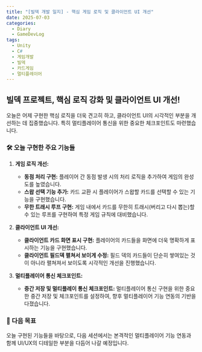 ```yaml
---
title: "[빌덱 개발 일지] - 핵심 게임 로직 및 클라이언트 UI 개선"
date: 2025-07-03
categories:
  - Diary
  - GameDevLog
tags:
  - Unity
  - C#
  - 게임개발
  - 빌덱
  - 카드게임
  - 멀티플레이어
---
```


## 빌덱 프로젝트, 핵심 로직 강화 및 클라이언트 UI 개선!

오늘은 어제 구현한 핵심 로직을 더욱 견고히 하고, 클라이언트 UI의 시각적인 부분을 개선하는 데 집중했습니다. 특히 멀티플레이어 통신을 위한 중요한 체크포인트도 마련했습니다.

### 🛠️ 오늘 구현한 주요 기능들

1.  **게임 로직 개선:**
    *   **동점 처리 구현:** 플레이어 간 동점 발생 시의 처리 로직을 추가하여 게임의 완성도를 높였습니다.
    *   **스왑 선택 기능 추가:** 카드 교환 시 플레이어가 스왑할 카드를 선택할 수 있는 기능을 구현했습니다.
    *   **무한 트래시 루프 구현:** 게임 내에서 카드를 무한히 트래시(버리고 다시 뽑는)할 수 있는 루프를 구현하여 특정 게임 규칙에 대비했습니다.

2.  **클라이언트 UI 개선:**
    *   **클라이언트 카드 화면 표시 구현:** 플레이어의 카드들을 화면에 더욱 명확하게 표시하는 기능을 구현했습니다.
    *   **클라이언트 필드덱 펼쳐서 보이게 수정:** 필드 덱의 카드들이 단순히 쌓여있는 것이 아니라 펼쳐져서 보이도록 시각적인 개선을 진행했습니다.

3.  **멀티플레이어 통신 체크포인트:**
    *   **중간 저장 및 멀티플레이 통신 체크포인트:** 멀티플레이어 통신 구현을 위한 중요한 중간 저장 및 체크포인트를 설정하여, 향후 멀티플레이어 기능 연동의 기반을 다졌습니다.

### 🚀 다음 목표

오늘 구현된 기능들을 바탕으로, 다음 세션에서는 본격적인 멀티플레이어 기능 연동과 함께 UI/UX의 디테일한 부분을 다듬어 나갈 예정입니다.